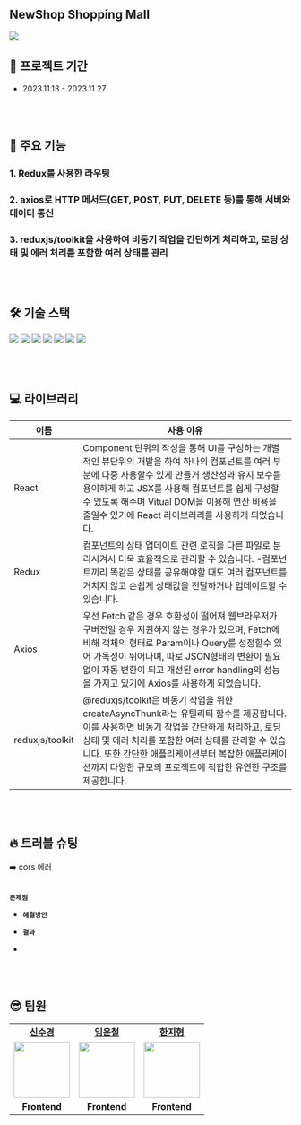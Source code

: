 ## NewShop Shopping Mall

<img src="https://sour-process-b08.notion.site/image/https%3A%2F%2Fprod-files-secure.s3.us-west-2.amazonaws.com%2F812354cb-4304-4b1b-b07d-f3c2e18143f4%2Ffe9b6636-8f94-468a-8018-9d708e7df3d1%2F%25EC%25A0%2584%25EC%25B2%25B4%25ED%2599%2594%25EB%25A9%25B4.jpg?table=block&id=23afb863-f337-4054-9fbc-4c3fba826b71&spaceId=812354cb-4304-4b1b-b07d-f3c2e18143f4&width=2000&userId=&cache=v2"/>

<br />

<!-- ## [깃 주소 Link.](https://fe02-clonecodingproject.vercel.app) -->

## 📆 프로젝트 기간

- 2023.11.13 - 2023.11.27

<br />
<br />

## 📖 주요 기능

### 1. Redux를 사용한 라우팅

### 2. axios로 HTTP 메서드(GET, POST, PUT, DELETE 등)를 통해 서버와 데이터 통신

### 3. reduxjs/toolkit을 사용하여 비동기 작업을 간단하게 처리하고, 로딩 상태 및 에러 처리를 포함한 여러 상태를 관리

<br />
<br />

## 🛠 기술 스택

<div align=left>
  <img src="https://img.shields.io/badge/html5-E34F26?style=for-the-badge&logo=html5&logoColor=white">
  <img src="https://img.shields.io/badge/css-1572B6?style=for-the-badge&logo=css3&logoColor=white">
  <img src="https://img.shields.io/badge/javascript-F7DF1E?style=for-the-badge&logo=javascript&logoColor=black"> 
  <img src="https://img.shields.io/badge/React-20232A?style=for-the-badge&logo=react&logoColor=61DAFB">
  <img src="https://img.shields.io/badge/Redux-593D88?style=for-the-badge&logo=redux&logoColor=white">
  <img src="https://img.shields.io/badge/GitHub-100000?style=for-the-badge&logo=github&logoColor=white">
  <img src="https://img.shields.io/badge/Sass-CC6699?style=for-the-badge&logo=sass&logoColor=white">
</div>
<br>
<br>
<br/>

## 💻 라이브러리

| 이름            | 사용 이유                                                                                                                                                                                                                                                                                                            |
| --------------- | -------------------------------------------------------------------------------------------------------------------------------------------------------------------------------------------------------------------------------------------------------------------------------------------------------------------- |
| React           | Component 단위의 작성을 통해 UI를 구성하는 개별적인 뷰단위의 개발을 하여 하나의 컴포넌트를 여러 부분에 다중 사용할수 있게 만들거 생산성과 유지 보수를 용이하게 하고 JSX를 사용해 컴포넌트를 쉽게 구성할수 있도록 해주며 Vitual DOM을 이용해 연산 비용을 줄일수 있기에 React 라이브러리를 사용하게 되었습니다.        |
| Redux           | 컴포넌트의 상태 업데이트 관련 로직을 다른 파일로 분리시켜서 더욱 효율적으로 관리할 수 있습니다. -컴포넌트끼리 똑같은 상태를 공유해야할 때도 여러 컴포넌트를 거치지 않고 손쉽게 상태값을 전달하거나 업데이트할 수 있습니다.                                                                                           |
| Axios           | 우선 Fetch 같은 경우 호환성이 떨어져 웹브라우저가 구버전일 경우 지원하지 않는 경우가 있으며, Fetch에 비해 객체의 형태로 Param이나 Query를 성정할수 있어 가독성이 뛰어나며, 따로 JSON형태의 변환이 필요없이 자동 변환이 되고 개선된 error handling의 성능을 가지고 있기에 Axios를 사용하게 되었습니다.                |
| reduxjs/toolkit | @reduxjs/toolkit은 비동기 작업을 위한 createAsyncThunk라는 유틸리티 함수를 제공합니다. 이를 사용하면 비동기 작업을 간단하게 처리하고, 로딩 상태 및 에러 처리를 포함한 여러 상태를 관리할 수 있습니다. 또한 간단한 애플리케이션부터 복잡한 애플리케이션까지 다양한 규모의 프로젝트에 적합한 유연한 구조를 제공합니다. |

<br/><br/>

## 🔥 트러블 슈팅

<summary>➡️ cors 에러</summary> 
  <br/>

**`문제점`**

- **`해결방안`**

- **`결과`**

-

<br /><br/>

## 😎 팀원

<table>
   <tr>
   <td align="center"><b><a href="https://github.com/newsks">신수경</a></b></td>
    <td align="center"><b><a href="https://github.com/unchul">임운철</a></b></td>
    <td align="center"><b><a href="https://github.com/hanjihyeong">한지형</a></b></td>
  </tr>
  <tr>
    <td align="center"><a href="https://github.com/newsks"><img src="https://avatars.githubusercontent.com/u/129296269?v=4" width="100px" /></a></td>  
  <td align="center"><a href="https://github.com/unchul"><img src="https://avatars.githubusercontent.com/u/105141025?v=4" width="100px" /></a></td>
    <td align="center"><a href="https://github.com/hanjihyeong"><img src="https://avatars.githubusercontent.com/u/143388067?v=4" width="100px" /></a></td>
   
  </tr>
  <tr>
    <td align="center"><b>Frontend</b></td>
    <td align="center"><b>Frontend</b></td>
    <td align="center"><b>Frontend</b></td>
  </tr>
</table>

